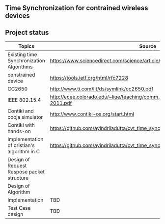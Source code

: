 Time Synchronization for contrained wireless devices
-------------------------------------------------------------

Project status
--------------

|Topics                                     | Source    | Status |
|-------------------------------------------|-----------|--------|
|Existing time Synchronization Algorithms | https://www.sciencedirect.com/science/article/pii/S1570870505000144 | Complete|
|constrained device |https://tools.ietf.org/html/rfc7228 |Complete |
|CC2650 |http://www.ti.com/lit/ds/symlink/cc2650.pdf | complete |
|IEEE 802.15.4 | http://ecee.colorado.edu/~liue/teaching/comm_standards/2015S_zigbee/802.15.4-2011.pdf| Complete |
|Contiki and cooja simulator | http://www.contiki-os.org/start.html | complete |
|Contiki with hands-on | https://github.com/ayindriladutta/cvt_time_synch/tree/master/contiki_handson |complete |
|Implementation of cristian's algorithm in C| https://github.com/ayindriladutta/cvt_time_synch/tree/master/cristian_Algo | Complete |
|Design of Request Respose packet structure | | Complete |
|Design of Algorithm | |complete |
|Implementation | TBD |
|Test Case design |TBD |
 
